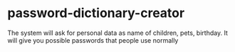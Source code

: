 # password-dictionary-creator
The system will ask for personal data as name of children, pets, birthday. It will give you possible passwords that people use normally
